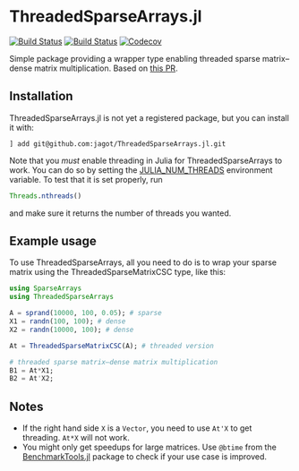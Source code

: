 # ThreadedSparseArrays.jl

[![Build Status](https://travis-ci.com/jagot/ThreadedSparseArrays.jl.svg?branch=master)](https://travis-ci.com/jagot/ThreadedSparseArrays.jl)
[![Build Status](https://ci.appveyor.com/api/projects/status/github/jagot/ThreadedSparseArrays.jl?svg=true)](https://ci.appveyor.com/project/jagot/ThreadedSparseArrays-jl)
[![Codecov](https://codecov.io/gh/jagot/ThreadedSparseArrays.jl/branch/master/graph/badge.svg)](https://codecov.io/gh/jagot/ThreadedSparseArrays.jl)

Simple package providing a wrapper type enabling threaded sparse
matrix–dense matrix multiplication. Based on [this
PR](https://github.com/JuliaLang/julia/pull/29525).

## Installation
ThreadedSparseArrays.jl is not yet a registered package, but you can
install it with:
```
] add git@github.com:jagot/ThreadedSparseArrays.jl.git
```

Note that you *must* enable threading in Julia for
ThreadedSparseArrays to work. You can do so by setting the
[JULIA_NUM_THREADS](https://docs.julialang.org/en/v1/manual/environment-variables/#JULIA_NUM_THREADS-1)
environment variable. To test that it is set properly, run
```julia
Threads.nthreads()
```
and make sure it returns the number of threads you wanted.


## Example usage
To use ThreadedSparseArrays, all you need to do is to wrap your sparse
matrix using the ThreadedSparseMatrixCSC type, like this:
```julia
using SparseArrays
using ThreadedSparseArrays

A = sprand(10000, 100, 0.05); # sparse
X1 = randn(100, 100); # dense
X2 = randn(10000, 100); # dense

At = ThreadedSparseMatrixCSC(A); # threaded version

# threaded sparse matrix–dense matrix multiplication
B1 = At*X1;
B2 = At'X2;
```

## Notes
* If the right hand side `X` is a `Vector`, you need to use `At'X` to
get threading. `At*X` will not work.
* You might only get speedups for large matrices. Use `@btime` from
the [BenchmarkTools.jl](https://github.com/JuliaCI/BenchmarkTools.jl)
package to check if your use case is improved.
